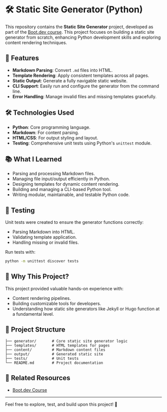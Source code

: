 # 🛠️ Static Site Generator (Python)

This repository contains the **Static Site Generator** project, developed as part of the [Boot.dev course](https://www.boot.dev/courses/build-static-site-generator-python). This project focuses on building a static site generator from scratch, enhancing Python development skills and exploring content rendering techniques.

## 🚀 Features

- **Markdown Parsing**: Convert `.md` files into HTML.
- **Template Rendering**: Apply consistent templates across all pages.
- **Static Output**: Generate a fully navigable static website.
- **CLI Support**: Easily run and configure the generator from the command line.
- **Error Handling**: Manage invalid files and missing templates gracefully.

## 🛠️ Technologies Used

- **Python**: Core programming language.
- **Markdown**: For content parsing.
- **HTML/CSS**: For output styling and layout.
- **Testing**: Comprehensive unit tests using Python's `unittest` module.

## 📚 What I Learned

- Parsing and processing Markdown files.
- Managing file input/output efficiently in Python.
- Designing templates for dynamic content rendering.
- Building and managing a CLI-based Python tool.
- Writing modular, maintainable, and testable Python code.

## 🧪 Testing

Unit tests were created to ensure the generator functions correctly:

- Parsing Markdown into HTML.
- Validating template application.
- Handling missing or invalid files.

Run tests with:
```bash
python -m unittest discover tests
```

## 🌟 Why This Project?

This project provided valuable hands-on experience with:

- Content rendering pipelines.
- Building customizable tools for developers.
- Understanding how static site generators like Jekyll or Hugo function at a fundamental level.

## 📂 Project Structure

```
├── generator/       # Core static site generator logic
├── templates/       # HTML templates for pages
├── content/         # Markdown content files
├── output/          # Generated static site
├── tests/           # Unit tests
└── README.md        # Project documentation
```

## 🔗 Related Resources

- [Boot.dev Course](https://www.boot.dev/courses/build-static-site-generator-python)

---

Feel free to explore, test, and build upon this project! 🚀
